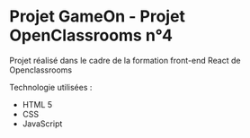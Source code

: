 # Projet GameOn - Projet OpenClassrooms n°4 

Projet réalisé dans le cadre de la formation front-end React de Openclassrooms

Technologie utilisées : 
  - HTML 5
  - CSS
  - JavaScript
